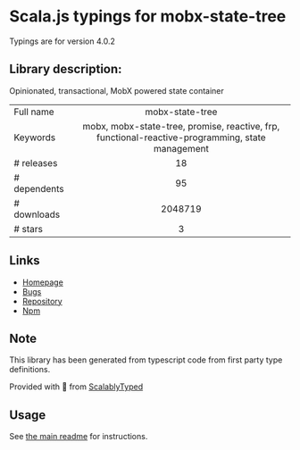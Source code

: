 
# Scala.js typings for mobx-state-tree

Typings are for version 4.0.2

## Library description:
Opinionated, transactional, MobX powered state container

|                    |                 |
| ------------------ | :-------------: |
| Full name          | mobx-state-tree |
| Keywords           | mobx, mobx-state-tree, promise, reactive, frp, functional-reactive-programming, state management |
| # releases         | 18 |
| # dependents       | 95 |
| # downloads        | 2048719 |
| # stars            | 3 |

## Links
- [Homepage](https://github.com/mobxjs/mobx-state-tree#readme)
- [Bugs](https://github.com/mobxjs/mobx-state-tree/issues)
- [Repository](https://github.com/mobxjs/mobx-state-tree)
- [Npm](https://www.npmjs.com/package/mobx-state-tree)
    


## Note
This library has been generated from typescript code from first party type definitions.

Provided with :purple_heart: from [ScalablyTyped](https://github.com/oyvindberg/ScalablyTyped)

## Usage
See [the main readme](../../readme.md) for instructions.


